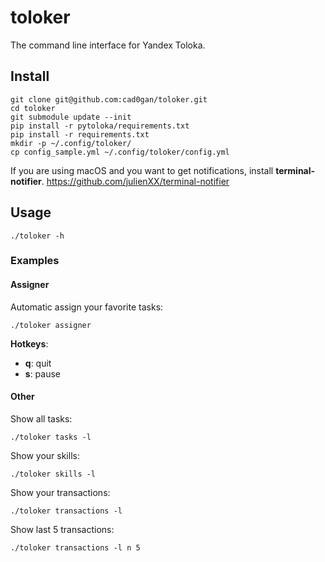 # toloker
The command line interface for Yandex Toloka.

## Install
    git clone git@github.com:cad0gan/toloker.git
    cd toloker
    git submodule update --init
    pip install -r pytoloka/requirements.txt
    pip install -r requirements.txt
    mkdir -p ~/.config/toloker/
    cp config_sample.yml ~/.config/toloker/config.yml
    
If you are using macOS and you want to get notifications, install **terminal-notifier**.
https://github.com/julienXX/terminal-notifier 

## Usage
    ./toloker -h
### Examples
#### Assigner
Automatic assign your favorite tasks:
    
    ./toloker assigner
**Hotkeys**:
* **q**: quit
* **s**: pause
#### Other
Show all tasks:

    ./toloker tasks -l
Show your skills:

    ./toloker skills -l
    
Show your transactions:

    ./toloker transactions -l

Show last 5 transactions:

    ./toloker transactions -l n 5
